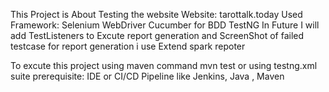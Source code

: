 This Project is About Testing the website
Website: tarottalk.today
Used Framework:
Selenium WebDriver
Cucumber for BDD
TestNG 
In Future I will add TestListeners to Excute report generation and ScreenShot of failed testcase
for report generation i use Extend spark repoter

To excute this project using maven command mvn test or using testng.xml suite
prerequisite: IDE or CI/CD Pipeline like Jenkins, Java , Maven
